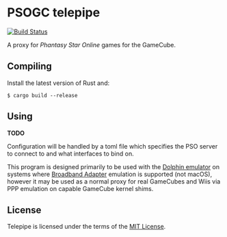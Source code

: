 # PSOGC telepipe

[![Build Status](https://travis-ci.org/BygoneWorlds/telepipe.svg?branch=master)](https://travis-ci.org/BygoneWorlds/telepipe)

A proxy for _Phantasy Star Online_ games for the GameCube.

## Compiling

Install the latest version of Rust and:

    $ cargo build --release

## Using

**TODO**

Configuration will be handled by a toml file which specifies the PSO server
to connect to and what interfaces to bind on.

This program is designed primarily to be used with the [Dolphin emulator] on
systems where [Broadband Adapter] emulation is supported (not macOS), however
it may be used as a normal proxy for real GameCubes and Wiis via PPP emulation
on capable GameCube kernel shims.

## License

Telepipe is licensed under the terms of the [MIT License].

[Dolphin emulator]: http://dolphin-emu.org/
[Broadband Adapter]: https://wiki.dolphin-emu.org/index.php?title=Broadband_Adapter
[MIT License]: http://spdx.org/licenses/MIT.html